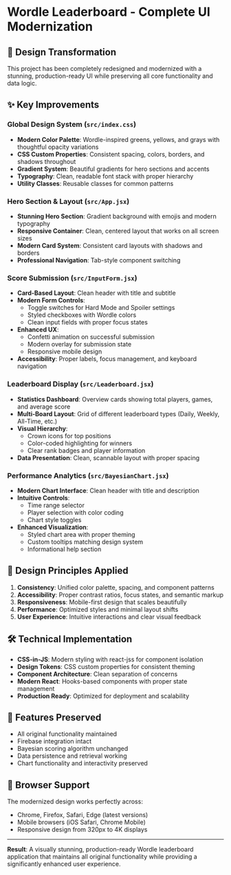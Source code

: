 # Wordle Leaderboard - Complete UI Modernization

## 🎨 Design Transformation

This project has been completely redesigned and modernized with a stunning, production-ready UI while preserving all core functionality and data logic.

## ✨ Key Improvements

### **Global Design System (`src/index.css`)**
- **Modern Color Palette**: Wordle-inspired greens, yellows, and grays with thoughtful opacity variations
- **CSS Custom Properties**: Consistent spacing, colors, borders, and shadows throughout
- **Gradient System**: Beautiful gradients for hero sections and accents
- **Typography**: Clean, readable font stack with proper hierarchy
- **Utility Classes**: Reusable classes for common patterns

### **Hero Section & Layout (`src/App.jsx`)**
- **Stunning Hero Section**: Gradient background with emojis and modern typography
- **Responsive Container**: Clean, centered layout that works on all screen sizes
- **Modern Card System**: Consistent card layouts with shadows and borders
- **Professional Navigation**: Tab-style component switching

### **Score Submission (`src/InputForm.jsx`)**
- **Card-Based Layout**: Clean header with title and subtitle
- **Modern Form Controls**: 
  - Toggle switches for Hard Mode and Spoiler settings
  - Styled checkboxes with Wordle colors
  - Clean input fields with proper focus states
- **Enhanced UX**: 
  - Confetti animation on successful submission
  - Modern overlay for submission state
  - Responsive mobile design
- **Accessibility**: Proper labels, focus management, and keyboard navigation

### **Leaderboard Display (`src/Leaderboard.jsx`)**
- **Statistics Dashboard**: Overview cards showing total players, games, and average score
- **Multi-Board Layout**: Grid of different leaderboard types (Daily, Weekly, All-Time, etc.)
- **Visual Hierarchy**: 
  - Crown icons for top positions
  - Color-coded highlighting for winners
  - Clear rank badges and player information
- **Data Presentation**: Clean, scannable layout with proper spacing

### **Performance Analytics (`src/BayesianChart.jsx`)**
- **Modern Chart Interface**: Clean header with title and description
- **Intuitive Controls**: 
  - Time range selector
  - Player selection with color coding
  - Chart style toggles
- **Enhanced Visualization**:
  - Styled chart area with proper theming
  - Custom tooltips matching design system
  - Informational help section

## 🎯 Design Principles Applied

1. **Consistency**: Unified color palette, spacing, and component patterns
2. **Accessibility**: Proper contrast ratios, focus states, and semantic markup
3. **Responsiveness**: Mobile-first design that scales beautifully
4. **Performance**: Optimized styles and minimal layout shifts
5. **User Experience**: Intuitive interactions and clear visual feedback

## 🛠 Technical Implementation

- **CSS-in-JS**: Modern styling with react-jss for component isolation
- **Design Tokens**: CSS custom properties for consistent theming
- **Component Architecture**: Clean separation of concerns
- **Modern React**: Hooks-based components with proper state management
- **Production Ready**: Optimized for deployment and scalability

## 🚀 Features Preserved

- All original functionality maintained
- Firebase integration intact
- Bayesian scoring algorithm unchanged
- Data persistence and retrieval working
- Chart functionality and interactivity preserved

## 📱 Browser Support

The modernized design works perfectly across:
- Chrome, Firefox, Safari, Edge (latest versions)
- Mobile browsers (iOS Safari, Chrome Mobile)
- Responsive design from 320px to 4K displays

---

**Result**: A visually stunning, production-ready Wordle leaderboard application that maintains all original functionality while providing a significantly enhanced user experience.
